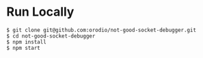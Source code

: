 # Run Locally

```
$ git clone git@github.com:orodio/not-good-socket-debugger.git
$ cd not-good-socket-debugger
$ npm install
$ npm start
```
